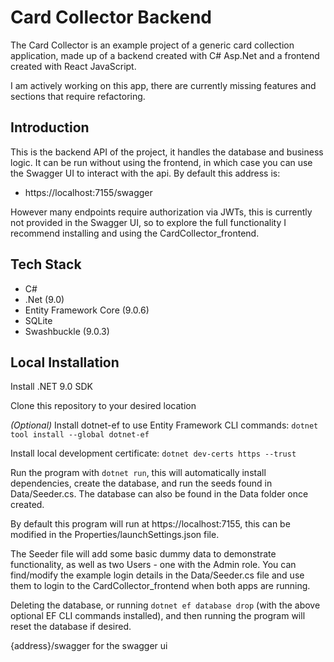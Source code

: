 # Card Collector Backend

The Card Collector is an example project of a generic card collection application, made up of a backend created with C# Asp.Net and a frontend created with React JavaScript.

I am actively working on this app, there are currently missing features and sections that require refactoring. 

## Introduction

This is the backend API of the project, it handles the database and business logic. It can be run without using the frontend, in which case you can use the Swagger UI to interact with the api. By default this address is: 
* https://localhost:7155/swagger

However many endpoints require authorization via JWTs, this is currently not provided in the Swagger UI, so to explore the full functionality I recommend installing and using the CardCollector_frontend.

## Tech Stack

* C#
* .Net (9.0)
* Entity Framework Core (9.0.6)
* SQLite
* Swashbuckle (9.0.3)

## Local Installation

Install .NET 9.0 SDK

Clone this repository to your desired location

*(Optional)* Install dotnet-ef to use Entity Framework CLI commands: `dotnet tool install --global dotnet-ef`

Install local development certificate: `dotnet dev-certs https --trust`

Run the program with `dotnet run`, this will automatically install dependencies, create the database, and run the seeds found in Data/Seeder.cs. The database can also be found in the Data folder once created. 

By default this program will run at https://localhost:7155, this can be modified in the Properties/launchSettings.json file.

The Seeder file will add some basic dummy data to demonstrate functionality, as well as two Users - one with the Admin role. You can find/modify the example login details in the Data/Seeder.cs file and use them to login to the CardCollector_frontend when both apps are running. 

Deleting the database, or running `dotnet ef database drop` (with the above optional EF CLI commands installed), and then running the program will reset the database if desired. 

{address}/swagger for the swagger ui

